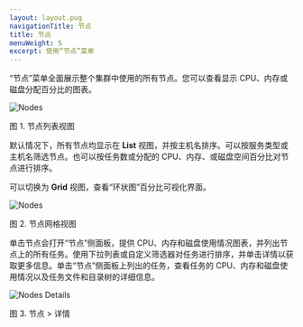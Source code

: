 ```yaml
---
layout: layout.pug
navigationTitle: 节点
title: 节点
menuWeight: 5
excerpt: 使用“节点”菜单
---
```


“节点”菜单全面展示整个集群中使用的所有节点。您可以查看显示 CPU、内存或磁盘分配百分比的图表。

![Nodes](/mesosphere/dcos/cn/1.11/img/nodes-ee.png)

图 1. 节点列表视图

默认情况下，所有节点均显示在 **List** 视图，并按主机名排序。可以按服务类型或主机名筛选节点。也可以按任务数或分配的 CPU、内存、或磁盘空间百分比对节点进行排序。

可以切换为 **Grid** 视图，查看“环状图”百分比可视化界面。

![Nodes](/mesosphere/dcos/cn/1.11/img/nodes-donuts-ee.png)

图 2. 节点网格视图

单击节点会打开“节点”侧面板，提供 CPU、内存和磁盘使用情况图表，并列出节点上的所有任务。使用下拉列表或自定义筛选器对任务进行排序，并单击详情以获取更多信息。单击“节点”侧面板上列出的任务，查看任务的 CPU、内存和磁盘使用情况以及任务文件和目录树的详细信息。

![Nodes Details](/mesosphere/dcos/cn/1.11/img/nodes-details.png)

图 3. 节点 > 详情
